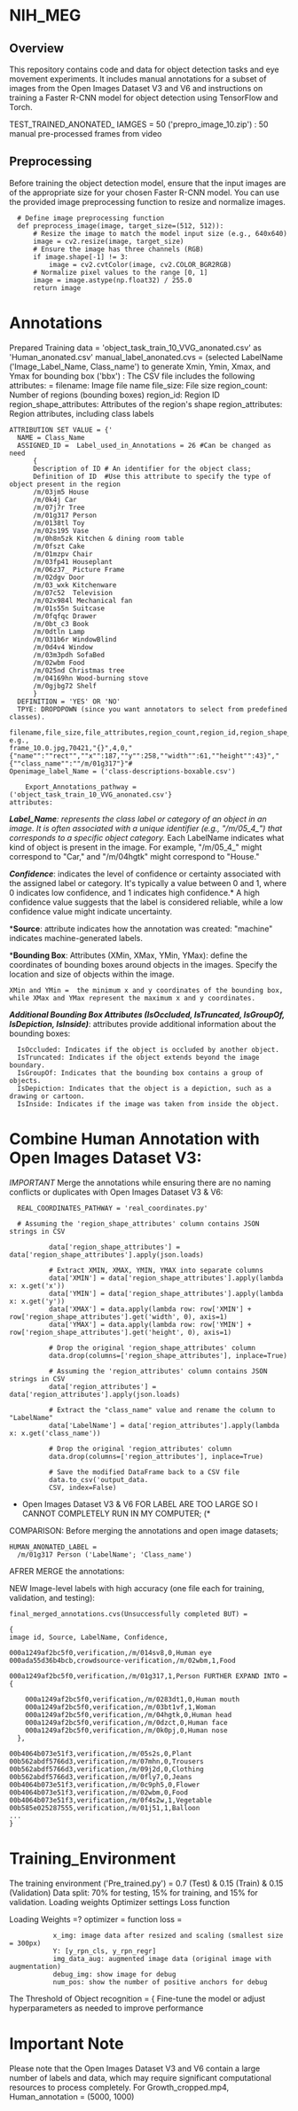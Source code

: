 # NIH_MEG

## Overview
This repository contains code and data for object detection tasks and eye movement experiments. It includes manual annotations for a subset of images from the Open Images Dataset V3 and V6 and instructions on training a Faster R-CNN model for object detection using TensorFlow and Torch.

TEST_TRAINED_ANONATED_ IAMGES = 50 ('prepro_image_10.zip') : 50 manual pre-processed frames from video

## Preprocessing
Before training the object detection model, ensure that the input images are of the appropriate size for your chosen Faster R-CNN model. You can use the provided image preprocessing function to resize and normalize images.


      # Define image preprocessing function
      def preprocess_image(image, target_size=(512, 512)):
          # Resize the image to match the model input size (e.g., 640x640)
          image = cv2.resize(image, target_size)
          # Ensure the image has three channels (RGB)
          if image.shape[-1] != 3:
              image = cv2.cvtColor(image, cv2.COLOR_BGR2RGB)
          # Normalize pixel values to the range [0, 1]
          image = image.astype(np.float32) / 255.0
          return image

# Annotations

  Prepared Training data = 'object_task_train_10_VVG_anonated.csv' as 'Human_anonated.csv'
  manual_label_anonated.cvs = (selected LabelName ('Image_Label_Name, Class_name') to generate Xmin, Ymin, Xmax, and Ymax for bounding box ('bbx')  : 
     The CSV file includes the following attributes:
    =
    filename: Image file name
    file_size: File size
    region_count: Number of regions (bounding boxes)
    region_id: Region ID
    region_shape_attributes: Attributes of the region's shape
    region_attributes: Region attributes, including class labels

    ATTRIBUTION SET VALUE = {' 
      NAME = Class_Name
      ASSIGNED_ID =  Label_used_in_Annotations = 26 #Can be changed as need
          {
          Description of ID # An identifier for the object class;
          Definition of ID  #Use this attribute to specify the type of object present in the region
          /m/03jm5 House
          /m/0k4j Car
          /m/07j7r Tree
          /m/01g317 Person
          /m/0138tl Toy
          /m/02s195 Vase
          /m/0h8n5zk Kitchen & dining room table
          /m/0fszt Cake
          /m/01mzpv Chair
          /m/03fp41 Houseplant
          /m/06z37_ Picture Frame
          /m/02dgv Door
          /m/03_wxk Kitchenware
          /m/07c52  Television
          /m/02x984l Mechanical fan
          /m/01s55n Suitcase
          /m/0fqfqc Drawer
          /m/0bt_c3 Book
          /m/0dtln Lamp
          /m/031b6r WindowBlind
          /m/0d4v4 Window
          /m/03m3pdh SofaBed
          /m/02wbm Food
          /m/025nd Christmas tree
          /m/04169hn Wood-burning stove
          /m/0gjbg72 Shelf
          }
      DEFINITION = 'YES' OR 'NO'
      TPYE: DROPDPOWN (since you want annotators to select from predefined classes).
      
    filename,file_size,file_attributes,region_count,region_id,region_shape_attributes,region_attributes...
    e.g.,
    frame_10.0.jpg,70421,"{}",4,0,"{"name"":""rect"",""x"":187,""y"":258,""width"":61,""height"":43}","{""class_name"":""/m/01g317"}"#
    Openimage_label_Name = ('class-descriptions-boxable.csv')

        Export_Annotations_pathway = ('object_task_train_10_VVG_anonated.csv'}
    attributes:

 
  ***Label_Name**:  represents the class label or category of an object in an image. It is often associated with a unique identifier (e.g., "/m/05_4_") that corresponds to a specific object category.*
    Each LabelName indicates what kind of object is present in the image. For example, "/m/05_4_" might correspond to "Car," and "/m/04hgtk" might correspond to "House." 

  ***Confidence***: indicates the level of confidence or certainty associated with the assigned label or category. It's typically a value between 0 and 1, where 0 indicates low confidence, and 1 indicates high confidence.*
    A high confidence value suggests that the label is considered reliable, while a low confidence value might indicate uncertainty.

  ***Source**: attribute indicates how the annotation was created:
  "machine" indicates machine-generated labels.

  ***Bounding Box**: Attributes (XMin, XMax, YMin, YMax): define the coordinates of bounding boxes around objects in the images. 
   Specify the location and size of objects within the image.
    
    XMin and YMin =  the minimum x and y coordinates of the bounding box, while XMax and YMax represent the maximum x and y coordinates.

  ***Additional Bounding Box Attributes (IsOccluded, IsTruncated, IsGroupOf, IsDepiction, IsInside)***: attributes provide additional information about the bounding boxes:
      
      IsOccluded: Indicates if the object is occluded by another object.
      IsTruncated: Indicates if the object extends beyond the image boundary.
      IsGroupOf: Indicates that the bounding box contains a group of objects.
      IsDepiction: Indicates that the object is a depiction, such as a drawing or cartoon.
      IsInside: Indicates if the image was taken from inside the object.

# Combine Human Annotation with Open Images Dataset V3:

  *IMPORTANT* Merge the annotations while ensuring there are no naming conflicts or duplicates with Open Images Dataset V3 & V6:

      REAL_COORDINATES_PATHWAY = 'real_coordinates.py'

      # Assuming the 'region_shape_attributes' column contains JSON strings in CSV

              data['region_shape_attributes'] = data['region_shape_attributes'].apply(json.loads)
              
              # Extract XMIN, XMAX, YMIN, YMAX into separate columns
              data['XMIN'] = data['region_shape_attributes'].apply(lambda x: x.get('x'))
              data['YMIN'] = data['region_shape_attributes'].apply(lambda x: x.get('y'))
              data['XMAX'] = data.apply(lambda row: row['XMIN'] + row['region_shape_attributes'].get('width', 0), axis=1)
              data['YMAX'] = data.apply(lambda row: row['YMIN'] + row['region_shape_attributes'].get('height', 0), axis=1)
              
              # Drop the original 'region_shape_attributes' column
              data.drop(columns=['region_shape_attributes'], inplace=True)
              
              # Assuming the 'region_attributes' column contains JSON strings in CSV
              data['region_attributes'] = data['region_attributes'].apply(json.loads)
              
              # Extract the "class_name" value and rename the column to "LabelName"
              data['LabelName'] = data['region_attributes'].apply(lambda x: x.get('class_name'))
              
              # Drop the original 'region_attributes' column
              data.drop(columns=['region_attributes'], inplace=True)
              
              # Save the modified DataFrame back to a CSV file
              data.to_csv('output_data.
              CSV, index=False)

  * Open Images Dataset V3 & V6 FOR LABEL ARE TOO LARGE SO I CANNOT COMPLETELY RUN IN MY COMPUTER; (*

  COMPARISON: 
  Before merging the annotations and open image datasets; 
  
    HUMAN_ANONATED_LABEL =  
      /m/01g317 Person ('LabelName'; 'Class_name')

  AFRER MERGE the annotations: 

   NEW Image-level labels with high accuracy (one file each for training, validation, and testing):
    
    final_merged_annotations.cvs(Unsuccessfully completed BUT) = 
    
    { 
    image id, Source, LabelName, Confidence,

    000a1249af2bc5f0,verification,/m/014sv8,0,Human eye
    000ada55d36b4bcb,crowdsource-verification,/m/02wbm,1,Food
    
    000a1249af2bc5f0,verification,/m/01g317,1,Person FURTHER EXPAND INTO = {
  
        000a1249af2bc5f0,verification,/m/0283dt1,0,Human mouth
        000a1249af2bc5f0,verification,/m/03bt1vf,1,Woman
        000a1249af2bc5f0,verification,/m/04hgtk,0,Human head
        000a1249af2bc5f0,verification,/m/0dzct,0,Human face
        000a1249af2bc5f0,verification,/m/0k0pj,0,Human nose
      },

    00b4064b073e51f3,verification,/m/05s2s,0,Plant
    00b562abdf5766d3,verification,/m/07mhn,0,Trousers
    00b562abdf5766d3,verification,/m/09j2d,0,Clothing
    00b562abdf5766d3,verification,/m/0fly7,0,Jeans
    00b4064b073e51f3,verification,/m/0c9ph5,0,Flower
    00b4064b073e51f3,verification,/m/02wbm,0,Food
    00b4064b073e51f3,verification,/m/0f4s2w,1,Vegetable
    00b585e025287555,verification,/m/01j51,1,Balloon
    ...
    }

  
# Training_Environment 

The training environment ('Pre_trained.py') = 0.7 (Test) & 0.15 (Train) & 0.15 (Validation)
  Data split: 70% for testing, 15% for training, and 15% for validation.
  Loading weights
  Optimizer settings
  Loss function
  
 Loading Weights =?
 optimizer = 
 function loss = 
            
               x_img: image data after resized and scaling (smallest size = 300px)
               Y: [y_rpn_cls, y_rpn_regr]
               img_data_aug: augmented image data (original image with augmentation)
               debug_img: show image for debug
               num_pos: show the number of positive anchors for debug
 
 The Threshold of Object recognition = {
   Fine-tune the model or adjust hyperparameters as needed to improve performance

# Important Note

Please note that the Open Images Dataset V3 and V6 contain a large number of labels and data, which may require significant computational resources to process completely.
For Growth_cropped.mp4, Human_annotation = (5000, 1000)

    
